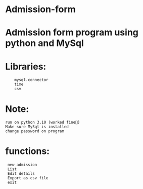 # Admission-form
# Admission form program using python and MySql
# Libraries:
        mysql.connector
        time 
        csv
# Note:
    run on python 3.10 (worked fine🙂)
    Make sure MySql is installed
    change password on program
    
    
# functions:
     new admission
     List  
     Edit details 
     Export as csv file
     exit
